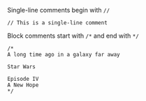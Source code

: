 Single-line comments begin with ```//```

    // This is a single-line comment

Block comments start with ```/*``` and end with ```*/```

    /*
    A long time ago in a galaxy far away

    Star Wars

    Episode IV
    A New Hope
    */


